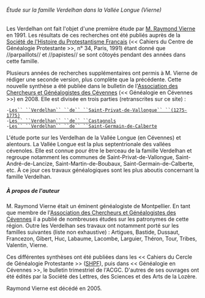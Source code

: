 ###### Étude sur la famille Verdelhan dans la Vallée Longue (Vierne)

Les Verdelhan ont fait l\'objet d\'une première étude par [M. Raymond
Vierne](#À_propos_de_l'auteur) en 1991. Les résultats de ces
recherches ont été publiés auprès de la [Société de l\'Histoire du
Protestantisme Français](http://www.shpf.fr/) (\<\< Cahiers
du Centre de Généalogie Protestante \>\>, n° 34, Paris, 1991) étant
donné que //parpaillots// et //papistes// se sont côtoyés pendant des
années dans cette famille.

Plusieurs années de recherches supplémentaires ont permis à M. Vierne de
rédiger une seconde version, plus complète que la précédente. Cette
nouvelle synthèse a été publiée dans le bulletin de l\'[Association des
Chercheurs et Généalogistes des
Cévennes](http://site.acgc.free.fr/) (\<\< Généalogie en
Cévennes \>\>) en 2008. Elle est divisée en trois parties (retranscrites
sur ce site) :

` - `[`Les`` ``Verdelhan`` ``de`` ``Saint-Privat-de-Vallongue`` ``(1275-1775)`](Les_Verdelhan_de_Saint-Privat-de-Vallongue_(1275-1775)_(Vierne))\
` - `[`Les`` ``Verdelhan`` ``de`` ``Castagnols`](Les_Verdelhan_de_Castagnols_(Vierne))\
` - `[`Les`` ``Verdelhan`` ``de`` ``Saint-Germain-de-Calberte`](Les_Verdelhan_de_Saint-Germain-de-Calberte_(Vierne))

L\'étude porte sur les Verdelhan de la Vallée Longue (en Cévennes) et
alentours. La Vallée Longue est la plus septentrionale des vallées
cévenoles. Elle est connue pour être le berceau de la famille Verdelhan
et regroupe notamment les communes de Saint-Privat-de-Vallongue,
Saint-André-de-Lancize, Saint-Martin-de-Boubaux,
Saint-Germain-de-Calberte, etc. À ce jour ces travaux généalogiques sont
les plus aboutis concernant la famille Verdelhan.

##### À propos de l\'auteur

M. Raymond Vierne était un éminent généalogiste de Montpellier. En tant
que membre de l\'[Association des Chercheurs et Généalogistes des
Cévennes](http://site.acgc.free.fr/) il a publié de
nombreuses études sur les patronymes de cette région. Outre les
Verdelhan ses travaux ont notamment porté sur les familles suivantes
(liste non exhaustive) : Artigues, Bastide, Dussaut, Francezon, Gibert,
Huc, Labaume, Lacombe, Larguier, Théron, Tour, Tribes, Valentin, Vierne.

Ces différentes synthèses ont été publiées dans les \<\< Cahiers du
Cercle de Généalogie Protestante \>\>
([SHPF](http://www.shpf.fr/)), puis dans \<\< Généalogie en
Cévennes \>\>, le bulletin trimestriel de l\'ACGC. D\'autres de ses
ouvrages ont été édités par la Société des Lettres, des Sciences et des
Arts de la Lozère.

Raymond Vierne est décédé en 2005.
